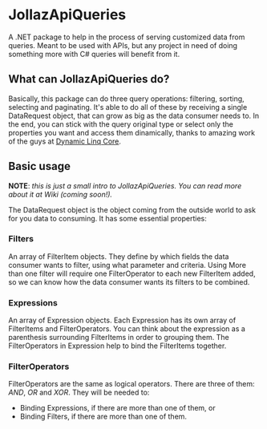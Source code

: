 # JollazApiQueries
A .NET package to help in the process of serving customized data from queries. Meant to be used with APIs, but any project in need of doing something more with C# queries will benefit from it.

## What can JollazApiQueries do?
Basically, this package can do three query operations: filtering, sorting, selecting and paginating. It's able to do all of these by receiving a single DataRequest object, that can grow as big as the data consumer needs to. In the end, you can stick with the query original type or select only the properties you want and access them dinamically, thanks to amazing work of the guys at [Dynamic Linq Core](https://github.com/StefH/System.Linq.Dynamic.Core).

## Basic usage
**NOTE**: *this is just a small intro to JollazApiQueries. You can read more about it at Wiki (coming soon!).*

The DataRequest object is the object coming from the outside world to ask for you data to consuming. It has some essential properties:

### Filters
An array of FilterItem objects. They define by which fields the data consumer wants to filter, using what parameter and criteria. Using More than one filter will require one FilterOperator to each new FilterItem added, so we can know how the data consumer wants its filters to be combined.

### Expressions
An array of Expression objects. Each Expression has its own array of FilterItems and FilterOperators. You can think about the expression as a parenthesis surrounding FilterItems in order to grouping them. The FilterOperators in Expression help to bind the FilterItems together.

### FilterOperators
FilterOperators are the same as logical operators. There are three of them: *AND*, *OR* and *XOR*. They will be needed to:
* Binding Expressions, if there are more than one of them, or
* Binding Filters, if there are more than one of them.
